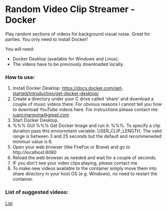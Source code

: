 # Random Video Clip Streamer - Docker
Play random sections of videos for background visual noise. Great for parties. You only need to install Docker! 

You will need:
* Docker Desktop (available for Windows and Linux).
* The videos have to be previously downloaded locally.

### How to use: ###
1. Install Docker Desktop: https://docs.docker.com/get-started/introduction/get-docker-desktop/ 
2. Create a directory under your C drive called 'share' and download a couple of music videos there. For obvious reasons I cannot tell you how to download YouTube videos here. For instructions please contact me: juancmarquina@gmail.com 
3. Start Docker Desktop. 
4. %%% GUI %%% Get Docker Image and run it: %%%. To specify a clip duration pass this enviornment variable: USER_CLIP_LENGTH. The valid range is between 3 and 25 seconds but the default and recommeneded minimun value is 6.
5. Open your web browser (like FireFox or Brave) and go to http://localhost:8080
6. Reload the web browser as needed and wait for a couple of seconds.
7. IF you don't see your video clips playing, please contact me.
8. To make new videos available to the container simply move them into share directory in your host OS (e.g. Windows), no need to restart the container. 

### List of suggested videos: ###
[List](https://github.com/marq4/Random-Video-Clip-Generator/blob/main/List.md "List")
